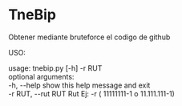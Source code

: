 # TneBip
Obtener mediante bruteforce el codigo de github


USO:

usage: tnebip.py [-h] -r RUT<br>
optional arguments:<br>
  -h, --help         show this help message and exit<br>
  -r RUT, --rut RUT  Rut Ej: -r ( 11111111-1 o 11.111.111-1)
